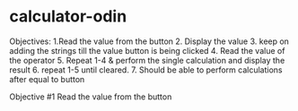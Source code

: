 # calculator-odin
Objectives:
1.Read the value from the button
2. Display the value 
3. keep on adding the strings till the value button is being clicked 
4. Read the value of the operator 
5. Repeat 1-4 & perform the single calculation and display the result
6. repeat 1-5 until cleared. 
7. Should be able to perform calculations after equal to button



Objective #1
Read the value from the button
